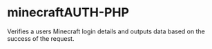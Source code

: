 # minecraftAUTH-PHP
Verifies a users Minecraft login details and outputs data based on the success of the request.
